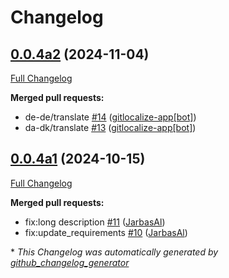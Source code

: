 # Changelog

## [0.0.4a2](https://github.com/OpenVoiceOS/ovos-skill-moviemaster/tree/0.0.4a2) (2024-11-04)

[Full Changelog](https://github.com/OpenVoiceOS/ovos-skill-moviemaster/compare/0.0.4a1...0.0.4a2)

**Merged pull requests:**

- de-de/translate [\#14](https://github.com/OpenVoiceOS/ovos-skill-moviemaster/pull/14) ([gitlocalize-app[bot]](https://github.com/apps/gitlocalize-app))
- da-dk/translate [\#13](https://github.com/OpenVoiceOS/ovos-skill-moviemaster/pull/13) ([gitlocalize-app[bot]](https://github.com/apps/gitlocalize-app))

## [0.0.4a1](https://github.com/OpenVoiceOS/ovos-skill-moviemaster/tree/0.0.4a1) (2024-10-15)

[Full Changelog](https://github.com/OpenVoiceOS/ovos-skill-moviemaster/compare/V0.0.1...0.0.4a1)

**Merged pull requests:**

- fix:long description [\#11](https://github.com/OpenVoiceOS/ovos-skill-moviemaster/pull/11) ([JarbasAl](https://github.com/JarbasAl))
- fix:update\_requirements [\#10](https://github.com/OpenVoiceOS/ovos-skill-moviemaster/pull/10) ([JarbasAl](https://github.com/JarbasAl))



\* *This Changelog was automatically generated by [github_changelog_generator](https://github.com/github-changelog-generator/github-changelog-generator)*
